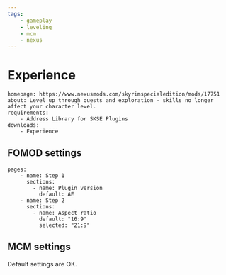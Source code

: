 ```yaml
---
tags:
    - gameplay
    - leveling
    - mcm
    - nexus
---
```


# Experience

```project_info
homepage: https://www.nexusmods.com/skyrimspecialedition/mods/17751
about: Level up through quests and exploration - skills no longer affect your character level.
requirements:
    - Address Library for SKSE Plugins
downloads:
    - Experience
```

## FOMOD settings

```fomod_settings
pages:
    - name: Step 1
      sections:
        - name: Plugin version
          default: AE
    - name: Step 2
      sections:
        - name: Aspect ratio
          default: "16:9"
          selected: "21:9"
```

## MCM settings

Default settings are OK.
